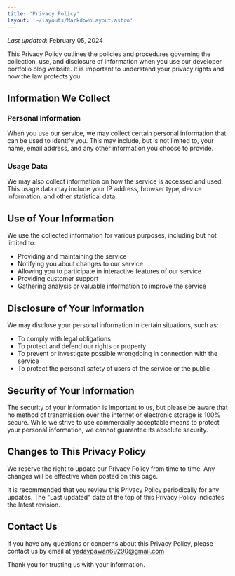 ```yaml
---
title: 'Privacy Policy'
layout: '~/layouts/MarkdownLayout.astro'
---
```


_Last updated_: February 05, 2024

This Privacy Policy outlines the policies and procedures governing the collection, use, and disclosure of information when you use our developer portfolio blog website. It is important to understand your privacy rights and how the law protects you.

## Information We Collect

### Personal Information

When you use our service, we may collect certain personal information that can be used to identify you. This may include, but is not limited to, your name, email address, and any other information you choose to provide.

### Usage Data

We may also collect information on how the service is accessed and used. This usage data may include your IP address, browser type, device information, and other statistical data.

## Use of Your Information

We use the collected information for various purposes, including but not limited to:

- Providing and maintaining the service
- Notifying you about changes to our service
- Allowing you to participate in interactive features of our service
- Providing customer support
- Gathering analysis or valuable information to improve the service

## Disclosure of Your Information

We may disclose your personal information in certain situations, such as:

- To comply with legal obligations
- To protect and defend our rights or property
- To prevent or investigate possible wrongdoing in connection with the service
- To protect the personal safety of users of the service or the public

## Security of Your Information

The security of your information is important to us, but please be aware that no method of transmission over the internet or electronic storage is 100% secure. While we strive to use commercially acceptable means to protect your personal information, we cannot guarantee its absolute security.

## Changes to This Privacy Policy

We reserve the right to update our Privacy Policy from time to time. Any changes will be effective when posted on this page.

It is recommended that you review this Privacy Policy periodically for any updates. The "Last updated" date at the top of this Privacy Policy indicates the latest revision.

## Contact Us

If you have any questions or concerns about this Privacy Policy, please contact us by email at yadavpawan69290@gmail.com

Thank you for trusting us with your information.

